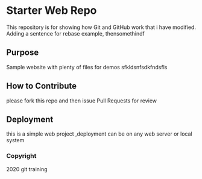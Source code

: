# Starter Web Repo

This repository is for showing how Git and GitHub work
that i have modified. Adding a sentence for rebase example, thensomethindf

## Purpose

Sample website with plenty of files for demos
sfkldsnfsdkfndsfls

## How to Contribute
please fork this repo and then issue Pull Requests for review

## Deployment
this is a simple web project ,deployment can be on any web server or local system

### Copyright 
2020 git training